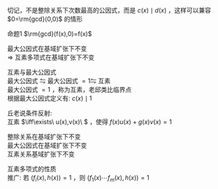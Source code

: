 切记，不是整除关系下次数最高的公因式，而是 $c(x)\mid d(x)$ ，这样可以兼容 $0=\rm{gcd}(0,0)$ 的情形  
  
命题1  $\rm{gcd}(f(x),0)=f(x)$   
  
最大公因式在基域扩张下不变  
 $\Rightarrow$ 互素多项式在基域扩张下不变  
  
互素与最大公因式  
最大公因式 $\leftrightharpoons$ 最大公因式 $=1\leftrightharpoons$ 互素  
最大公因式 $=1$ ，称为互素，老邱类比临界点  
根据最大公因式定义有:  $c(x)\mid 1$   
  
丘老说条件反射:  
互素 $\iff\exists\ u(x),v(x)\ $ ，使得 $f(x)u(x)+g(x)v(x)=1$   
  
整除关系在基域扩张下不变  
最大公因式在基域扩张下不变  
互素关系基域扩张下不变  
  
互素多项式的性质  
推广: 若 $(f_i(x),h(x))=1$ ，则 $(f_1(x)\cdots f_m(x),h(x))=1$   

